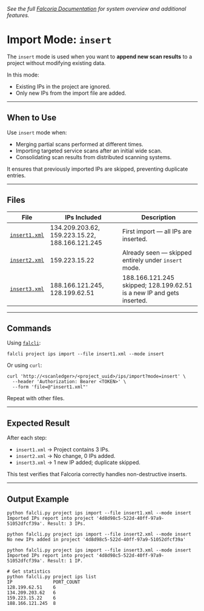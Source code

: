 *See the full [Falcoria Documentation](https://falcoria.github.io/falcoria-docs/) for system overview and additional features.*

# Import Mode: `insert`

The `insert` mode is used when you want to **append new scan results** to a project without modifying existing data.

In this mode:

* Existing IPs in the project are ignored.
* Only new IPs from the import file are added.

---

## When to Use

Use `insert` mode when:

* Merging partial scans performed at different times.
* Importing targeted service scans after an initial wide scan.
* Consolidating scan results from distributed scanning systems.

It ensures that previously imported IPs are skipped, preventing duplicate entries.

---

## Files

| File                           | IPs Included                                   | Description                                                           |
| ------------------------------ | ---------------------------------------------- | --------------------------------------------------------------------- |
| [`insert1.xml`](./insert1.xml) | 134.209.203.62, 159.223.15.22, 188.166.121.245 | First import — all IPs are inserted.                                  |
| [`insert2.xml`](./insert2.xml) | 159.223.15.22                                  | Already seen — skipped entirely under `insert` mode.                  |
| [`insert3.xml`](./insert3.xml) | 188.166.121.245, 128.199.62.51                 | 188.166.121.245 skipped; 128.199.62.51 is a new IP and gets inserted. |

---

## Commands

Using [`falcli`](https://github.com/Falcoria/falcli):

```console
falcli project ips import --file insert1.xml --mode insert
```

Or using `curl`:

```console
curl 'http://<scanledger>/<project_uuid>/ips/import?mode=insert' \
  --header 'Authorization: Bearer <TOKEN>' \
  --form 'file=@"insert1.xml"'
```

Repeat with other files.

---

## Expected Result

After each step:

* `insert1.xml` → Project contains 3 IPs.
* `insert2.xml` → No change, 0 IPs added.
* `insert3.xml` → 1 new IP added; duplicate skipped.

This test verifies that Falcoria correctly handles non-destructive inserts.

---

## Output Example

```console
python falcli.py project ips import --file insert1.xml --mode insert
Imported IPs report into project '4d8d98c5-522d-40ff-97a9-51052dfcf39a'. Result: 3 IPs.

python falcli.py project ips import --file insert2.xml --mode insert
No new IPs added in project '4d8d98c5-522d-40ff-97a9-51052dfcf39a'

python falcli.py project ips import --file insert3.xml --mode insert
Imported IPs report into project '4d8d98c5-522d-40ff-97a9-51052dfcf39a'. Result: 1 IP.

# Get statistics
python falcli.py project ips list
IP               PORT_COUNT
128.199.62.51    6         
134.209.203.62   6         
159.223.15.22    6         
188.166.121.245  8  
```
